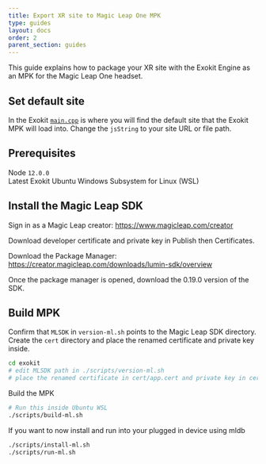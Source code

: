 ```yaml
---
title: Export XR site to Magic Leap One MPK
type: guides
layout: docs
order: 2
parent_section: guides
---
```


This guide explains how to package your XR site with the Exokit Engine as an MPK for the Magic Leap One headset.

## Set default site
In the Exokit [`main.cpp`](https://github.com/exokitxr/exokit/blob/f10dadf0013de0a35a5e72046140a0345987ab80/main.cpp#L416) is where you will find the default site that the Exokit MPK will load into. Change the `jsString` to your site URL or file path.

## Prerequisites
Node `12.0.0`  
Latest Exokit
Ubuntu Windows Subsystem for Linux (WSL)

## Install the Magic Leap SDK

Sign in as a Magic Leap creator:
https://www.magicleap.com/creator

Download developer certificate and private key in Publish then Certificates.

Download the Package Manager:
https://creator.magicleap.com/downloads/lumin-sdk/overview

Once the package manager is opened, download the 0.19.0 version of the SDK.

## Build MPK

Confirm that `MLSDK` in `version-ml.sh` points to the Magic Leap SDK directory. Create the `cert` directory and place the renamed certificate and private key inside.
```sh
cd exokit
# edit MLSDK path in ./scripts/version-ml.sh
# place the renamed certificate in cert/app.cert and private key in cert/app.privkey
```

Build the MPK
```sh
# Run this inside Ubuntu WSL
./scripts/build-ml.sh
```

If you want to now install and run into your plugged in device using mldb
```sh
./scripts/install-ml.sh
./scripts/run-ml.sh
```
